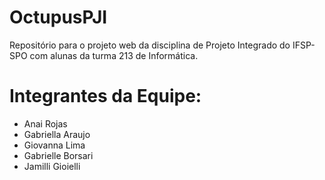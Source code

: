 # OctupusPJI
Repositório para o projeto web da disciplina de Projeto Integrado do IFSP-SPO com alunas da turma 213 de Informática.

# Integrantes da Equipe:
- Anai Rojas
- Gabriella Araujo
- Giovanna Lima
- Gabrielle Borsari
- Jamilli Gioielli
